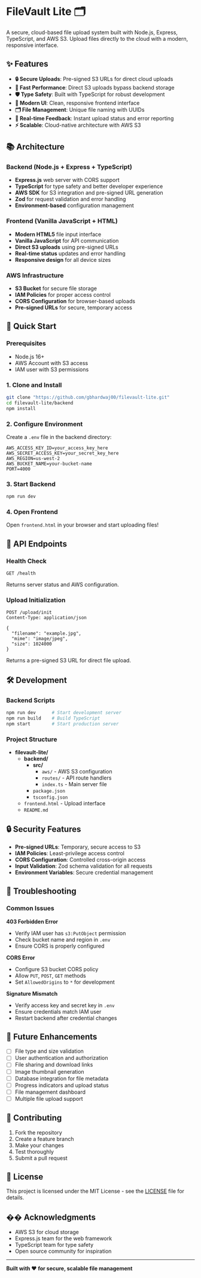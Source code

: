 # FileVault Lite 🗂️

A secure, cloud-based file upload system built with Node.js, Express, TypeScript, and AWS S3. Upload files directly to the cloud with a modern, responsive interface.

## ✨ Features

- **🔒 Secure Uploads**: Pre-signed S3 URLs for direct cloud uploads
- **🚀 Fast Performance**: Direct S3 uploads bypass backend storage
- **🛡️ Type Safety**: Built with TypeScript for robust development
- **🎨 Modern UI**: Clean, responsive frontend interface
- **🗂️ File Management**: Unique file naming with UUIDs
- **🔔 Real-time Feedback**: Instant upload status and error reporting
- **⚡ Scalable**: Cloud-native architecture with AWS S3

## 📚 Architecture

### Backend (Node.js + Express + TypeScript)

- **Express.js** web server with CORS support
- **TypeScript** for type safety and better developer experience
- **AWS SDK** for S3 integration and pre-signed URL generation
- **Zod** for request validation and error handling
- **Environment-based** configuration management

### Frontend (Vanilla JavaScript + HTML)

- **Modern HTML5** file input interface
- **Vanilla JavaScript** for API communication
- **Direct S3 uploads** using pre-signed URLs
- **Real-time status** updates and error handling
- **Responsive design** for all device sizes

### AWS Infrastructure

- **S3 Bucket** for secure file storage
- **IAM Policies** for proper access control
- **CORS Configuration** for browser-based uploads
- **Pre-signed URLs** for secure, temporary access

## 🚀 Quick Start

### Prerequisites

- Node.js 16+
- AWS Account with S3 access
- IAM user with S3 permissions

### 1. Clone and Install

```bash
git clone "https://github.com/gbhardwaj00/filevault-lite.git"
cd filevault-lite/backend
npm install
```

### 2. Configure Environment

Create a `.env` file in the backend directory:

```env
AWS_ACCESS_KEY_ID=your_access_key_here
AWS_SECRET_ACCESS_KEY=your_secret_key_here
AWS_REGION=us-west-2
AWS_BUCKET_NAME=your-bucket-name
PORT=4000
```

### 3. Start Backend

```bash
npm run dev
```

### 4. Open Frontend

Open `frontend.html` in your browser and start uploading files!

## 📝 API Endpoints

### Health Check

```http
GET /health
```

Returns server status and AWS configuration.

### Upload Initialization

```http
POST /upload/init
Content-Type: application/json

{
  "filename": "example.jpg",
  "mime": "image/jpeg",
  "size": 1024000
}
```

Returns a pre-signed S3 URL for direct file upload.

## 🛠️ Development

### Backend Scripts

```bash
npm run dev      # Start development server
npm run build    # Build TypeScript
npm start        # Start production server
```


### Project Structure

- **filevault-lite/**
  - **backend/**
    - **src/**
      - `aws/` - AWS S3 configuration
      - `routes/` - API route handlers
      - `index.ts` - Main server file
    - `package.json`
    - `tsconfig.json`
  - `frontend.html` - Upload interface
  - `README.md`

## 🔒 Security Features

- **Pre-signed URLs**: Temporary, secure access to S3
- **IAM Policies**: Least-privilege access control
- **CORS Configuration**: Controlled cross-origin access
- **Input Validation**: Zod schema validation for all requests
- **Environment Variables**: Secure credential management

## 🚨 Troubleshooting

### Common Issues

**403 Forbidden Error**

- Verify IAM user has `s3:PutObject` permission
- Check bucket name and region in `.env`
- Ensure CORS is properly configured

**CORS Error**

- Configure S3 bucket CORS policy
- Allow `PUT`, `POST`, `GET` methods
- Set `AllowedOrigins` to `*` for development

**Signature Mismatch**

- Verify access key and secret key in `.env`
- Ensure credentials match IAM user
- Restart backend after credential changes

## 🎯 Future Enhancements

- [ ] File type and size validation
- [ ] User authentication and authorization
- [ ] File sharing and download links
- [ ] Image thumbnail generation
- [ ] Database integration for file metadata
- [ ] Progress indicators and upload status
- [ ] File management dashboard
- [ ] Multiple file upload support

## 🤝 Contributing

1. Fork the repository
2. Create a feature branch
3. Make your changes
4. Test thoroughly
5. Submit a pull request

## 📄 License

This project is licensed under the MIT License - see the [LICENSE](LICENSE) file for details.

## �� Acknowledgments

- AWS S3 for cloud storage
- Express.js team for the web framework
- TypeScript team for type safety
- Open source community for inspiration

---

**Built with ❤️ for secure, scalable file management**
